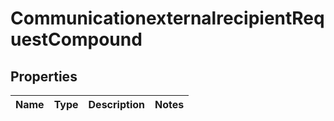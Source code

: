 
# CommunicationexternalrecipientRequestCompound

## Properties
| Name | Type | Description | Notes |
| ------------ | ------------- | ------------- | ------------- |



